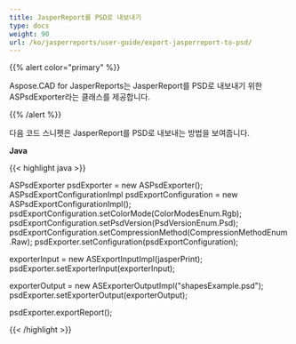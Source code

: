 ```yaml
---
title: JasperReport를 PSD로 내보내기
type: docs
weight: 90
url: /ko/jasperreports/user-guide/export-jasperreport-to-psd/
---
```


{{% alert color="primary" %}}

Aspose.CAD for JasperReports는 JasperReport를 PSD로 내보내기 위한 ASPsdExporter라는 클래스를 제공합니다.

{{% /alert %}}

다음 코드 스니펫은 JasperReport를 PSD로 내보내는 방법을 보여줍니다.

**Java**

{{< highlight java >}}

ASPsdExporter psdExporter = new ASPsdExporter();
ASPsdExportConfigurationImpl psdExportConfiguration = new ASPsdExportConfigurationImpl();
psdExportConfiguration.setColorMode(ColorModesEnum.Rgb);
psdExportConfiguration.setPsdVersion(PsdVersionEnum.Psd);
psdExportConfiguration.setCompressionMethod(CompressionMethodEnum.Raw);
psdExporter.setConfiguration(psdExportConfiguration);

exporterInput = new ASExportInputImpl(jasperPrint);
psdExporter.setExporterInput(exporterInput);

exporterOutput = new ASExporterOutputImpl("shapesExample.psd");
psdExporter.setExporterOutput(exporterOutput);

psdExporter.exportReport();

{{< /highlight >}}
